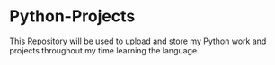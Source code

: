# Python-Projects

This Repository will be used to upload and store my Python work and projects throughout my time learning the language.
